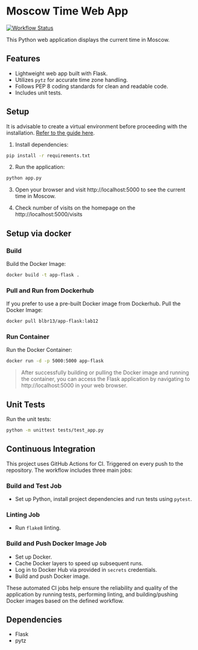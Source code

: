 # Moscow Time Web App

[![Workflow Status](https://github.com/blueberry13-8/S24-core-course-labs/actions/workflows/main.yaml/badge.svg)](https://github.com/blueberry13-8/S24-core-course-labs/actions/workflows/main.yaml)

This Python web application displays the current time in Moscow.

## Features

- Lightweight web app built with Flask.
- Utilizes `pytz` for accurate time zone handling.
- Follows PEP 8 coding standards for clean and readable code.
- Includes unit tests.

## Setup

It is advisable to create a virtual environment before proceeding with the installation. [Refer to the guide here](https://packaging.python.org/en/latest/guides/installing-using-pip-and-virtual-environments/).

1. Install dependencies:

```bash
pip install -r requirements.txt
```

2. Run the application:
```bash
python app.py
```

3. Open your browser and visit http://localhost:5000 to see the current time in Moscow.

4. Check number of visits on the homepage on the http://localhost:5000/visits

## Setup via docker

### Build
Build the Docker Image: 
```bash
docker build -t app-flask .
```

### Pull and Run from Dockerhub
If you prefer to use a pre-built Docker image from Dockerhub. Pull the Docker Image:
```bash
docker pull blbr13/app-flask:lab12
```

### Run Container
Run the Docker Container:
```bash
docker run -d -p 5000:5000 app-flask
```

> After successfully building or pulling the Docker image and running the container, you can access the Flask application by navigating to http://localhost:5000 in your web browser.

## Unit Tests
Run the unit tests:
```bash
python -m unittest tests/test_app.py
```

## Continuous Integration

This project uses GitHub Actions for CI. Triggered on every push to the repository. The workflow includes three main jobs:

### Build and Test Job
- Set up Python, install project dependencies and run tests using `pytest`.

### Linting Job
- Run `flake8` linting.

### Build and Push Docker Image Job
- Set up Docker.
- Cache Docker layers to speed up subsequent runs.
- Log in to Docker Hub via provided in `secrets` credentials.
- Build and push Docker image.

These automated CI jobs help ensure the reliability and quality of the application by running tests, performing linting, and building/pushing Docker images based on the defined workflow.


## Dependencies
* Flask
* pytz
